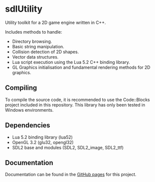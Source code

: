 # sdlUtility
Utility toolkit for a 2D game engine written in C++.

Includes methods to handle:
- Directory browsing.
- Basic string manipulation.
- Collision detection of 2D shapes.
- Vector data structures.
- Lua script execution using the Lua 5.2 C++ binding library.
- GL Graphics initialisation and fundamental rendering methods for 2D graphics.

## Compiling
To compile the source code, it is recommended to use the Code::Blocks project included in this repository. This library has only been tested in Windows environments. 

## Dependencies
- Lua 5.2 binding library (lua52)
- OpenGL 3.2 (glu32, opengl32)
- SDL2 base and modules (SDL2, SDL2_image, SDL2_ttf)

## Documentation
Documentation can be found in the [GitHub pages](https://antSDL2.github.io/sdlUtility/) for this project.
